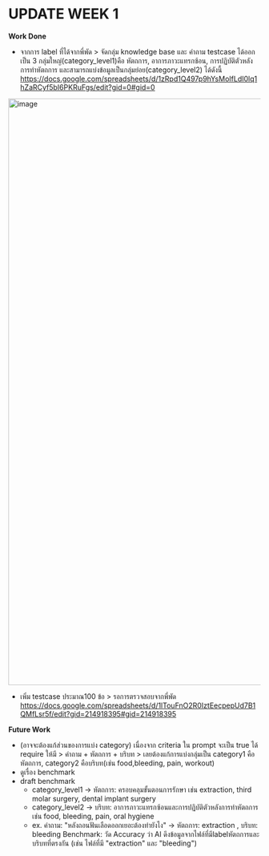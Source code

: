 # UPDATE WEEK 1
**Work Done**
- จากการ label ที่ได้จากพี่พัด > จัดกลุ่ม knowledge base และ คำถาม testcase ได้ออกเป็น 3 กลุ่มใหญ่(category_level1)คือ หัตถการ, อาการภาวะแทรกซ้อน, การปฏิบัติตัวหลังการทำหัตถการ และสามารถแบ่งข้อมูลเป็นกลุ่มย่อย(category_level2) ได้ดังนี้
https://docs.google.com/spreadsheets/d/1zRpd1Q497p9hYsMoIfLdI0lq1hZaRCyf5bI6PKRuFgs/edit?gid=0#gid=0
<img width="1055" height="1171" alt="image" src="https://github.com/user-attachments/assets/f6b218a5-daa1-42f5-be06-7bca8cf8823b" />

- เพิ่ม testcase ประมาณ100 ข้อ > รอการตรวจสอบจากพี่พัด
https://docs.google.com/spreadsheets/d/1lTouFnO2R0IztEecpepUd7B1QMfLsr5f/edit?gid=214918395#gid=214918395
  
**Future Work**
- (อาจจะต้องแก้ส่วนของการแบ่ง category)
เนื่องจาก criteria ใน prompt จะเป็น true ได้ require ให้มี > คำถาม + หัตถการ + บริบท > เลยต้องแก้การแบ่งกลุ่มเป็น category1 คือหัตถการ, category2 คือบริบท(เช่น food,bleeding, pain, workout)
- ดูเรื่อง benchmark
- draft benchmark
  - category_level1 -> หัตถการ: ครอบคลุมขั้นตอนการรักษา เช่น extraction, third molar surgery, dental implant surgery
  - category_level2 -> บริบท: อาการภาวะแทรกซ้อนและการปฏิบัติตัวหลังการทำหัตถการ เช่น food, bleeding, pain, oral hygiene
  - ex. คำถาม: "หลังถอนฟันเลือดออกเยอะต้องทำยังไง" -> หัตถการ: extraction , บริบท: bleeding
    Benchmark: วัด Accuracy ว่า AI ดึงข้อมูลจากไฟล์ที่มีlabelหัตถการและบริบทที่ตรงกัน (เช่น ไฟล์ที่มี "extraction" และ "bleeding")
